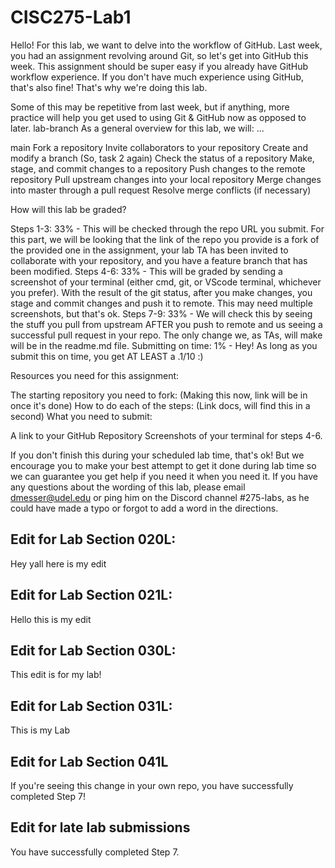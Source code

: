 # CISC275-Lab1
Hello! For this lab, we want to delve into the workflow of GitHub. Last week, you had an assignment revolving around Git, so let's get into GitHub this week. This assignment should be super easy if you already have GitHub workflow experience. If you don't have much experience using GitHub, that's also fine! That's why we're doing this lab. 

Some of this may be repetitive from last week, but if anything, more practice will help you get used to using Git & GitHub now as opposed to later. 
lab-branch
As a general overview for this lab, we will:
...

main
Fork a repository
Invite collaborators to your repository
Create and modify a branch (So, task 2 again) 
Check the status of a repository
Make, stage, and commit changes to a repository
Push changes to the remote repository
Pull upstream changes into your local repository
Merge changes into master through a pull request
Resolve merge conflicts (if necessary)
 

How will this lab be graded? 

Steps 1-3: 33% - 
This will be checked through the repo URL you submit. For this part, we will be looking that the link of the repo you provide is a fork of the provided one in the assignment, your lab TA has been invited to collaborate with your repository, and you have a feature branch that has been modified. 
Steps 4-6: 33% - 
This will be graded by sending a screenshot of your terminal (either cmd, git, or VScode terminal, whichever you prefer). With the result of the git status, after you make changes, you stage and commit changes and push it to remote. This may need multiple screenshots, but that's ok. 
Steps 7-9: 33% -
We will check this by seeing the stuff you pull from upstream AFTER you push to remote and us seeing a successful pull request in your repo. The only change we, as TAs, will make will be in the readme.md file. 
Submitting on time: 1% -
Hey! As long as you submit this on time, you get AT LEAST a .1/10 :)
 

Resources you need for this assignment:

The starting repository you need to fork:
(Making this now, link will be in once it's done)
How to do each of the steps:
(Link docs, will find this in a second)
What you need to submit:

A link to your GitHub Repository
Screenshots of your terminal for steps 4-6. 
 

If you don't finish this during your scheduled lab time, that's ok! But we encourage you to make your best attempt to get it done during lab time so we can guarantee you get help if you need it when you need it. If you have any questions about the wording of this lab, please email dmesser@udel.edu or ping him on the Discord channel #275-labs, as he could have made a typo or forgot to add a word in the directions.

Edit for Lab Section 020L:
- 
Hey yall here is my edit

Edit for Lab Section 021L:
-
Hello this is my edit

Edit for Lab Section 030L:
-
This edit is for my lab!

Edit for Lab Section 031L:
- 
This is my Lab

Edit for Lab Section 041L
-
If you're seeing this change in your own repo, you have successfully completed Step 7!

Edit for late lab submissions
-
You have successfully completed Step 7.
